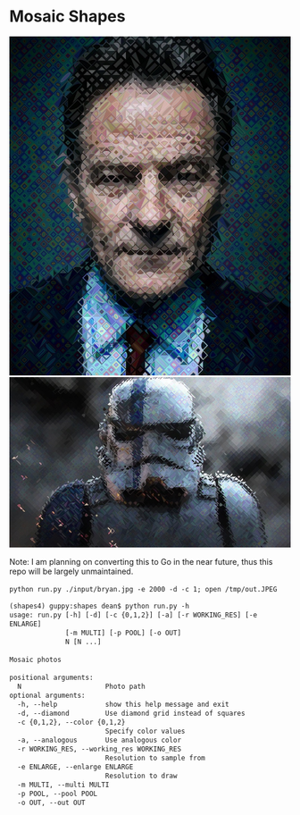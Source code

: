 # Mosaic Shapes


![Alt text](/examples/cranston.JPEG "Bryan Cranston")
![Alt text](/examples/trooper.JPEG "Storm Trooper")

Note: I am planning on converting this to Go in the near future, thus this repo will be largely unmaintained.

```python run.py ./input/bryan.jpg -e 2000 -d -c 1; open /tmp/out.JPEG```

```
(shapes4) guppy:shapes dean$ python run.py -h
usage: run.py [-h] [-d] [-c {0,1,2}] [-a] [-r WORKING_RES] [-e ENLARGE]
              [-m MULTI] [-p POOL] [-o OUT]
              N [N ...]

Mosaic photos

positional arguments:
  N                     Photo path
optional arguments:
  -h, --help            show this help message and exit
  -d, --diamond         Use diamond grid instead of squares
  -c {0,1,2}, --color {0,1,2}
                        Specify color values
  -a, --analogous       Use analogous color
  -r WORKING_RES, --working_res WORKING_RES
                        Resolution to sample from
  -e ENLARGE, --enlarge ENLARGE
                        Resolution to draw
  -m MULTI, --multi MULTI
  -p POOL, --pool POOL
  -o OUT, --out OUT
  ```
